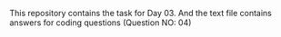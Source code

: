 This repository contains the task for Day 03. And the text file contains answers for coding questions (Question NO: 04)